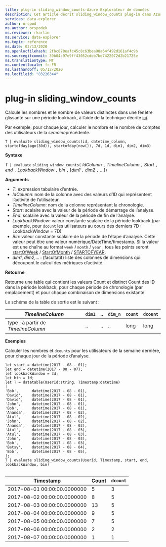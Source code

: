 ```yaml
---
title: plug-in sliding_window_counts-Azure Explorateur de données
description: Cet article décrit sliding_window_counts plug-in dans Azure Explorateur de données.
services: data-explorer
author: orspod
ms.author: orspodek
ms.reviewer: rkarlin
ms.service: data-explorer
ms.topic: reference
ms.date: 02/13/2020
ms.openlocfilehash: 2fbc870eafc45c8c63bea98a64f492d161af4c9b
ms.sourcegitcommit: 39b04c97e9ff43052cdeb7be7422072d2b21725e
ms.translationtype: MT
ms.contentlocale: fr-FR
ms.lasthandoff: 05/12/2020
ms.locfileid: "83226344"
---
```

# <a name="sliding_window_counts-plugin"></a>plug-in sliding_window_counts

Calcule les nombres et le nombre de valeurs distinctes dans une fenêtre glissante sur une période lookback, à l’aide de la technique décrite [ici](samples.md#performing-aggregations-over-a-sliding-window).

Par exemple, pour chaque *jour*, calculer le nombre et le nombre de comptes des utilisateurs de la *semaine*précédente. 

```kusto
T | evaluate sliding_window_counts(id, datetime_column, startofday(ago(30d)), startofday(now()), 7d, 1d, dim1, dim2, dim3)
```

**Syntaxe**

*T* `| evaluate` `sliding_window_counts(` *IdColumn* `,` *TimelineColumn* `,` *Start* `,` *end* `,` *LookbackWindow* `,` *bin* `,` [*dim1* `,` *dim2* `,` ...]`)`

**Arguments**

* *T*: expression tabulaire d’entrée.
* *IdColumn*: nom de la colonne avec des valeurs d’ID qui représentent l’activité de l’utilisateur. 
* *TimelineColumn*: nom de la colonne représentant la chronologie.
* *Start*: scalaire avec la valeur de la période de démarrage de l’analyse.
* *End*: scalaire avec la valeur de la période de fin de l’analyse.
* *LookbackWindow*: valeur constante scalaire de la période lookback (par exemple, pour `dcount` les utilisateurs au cours des derniers 7D : LookbackWindow = 7D)
* *Bin*: valeur constante scalaire de la période de l’étape d’analyse. Cette valeur peut être une valeur numérique/DateTime/timestamp. Si la valeur est une chaîne au format `week` / `month` / `year` , tous les points seront [startOfWeek](startofweekfunction.md) / [StartOfMonth](startofmonthfunction.md) / [STARTOFYEAR](startofyearfunction.md). 
* *dim1*, *dim2*,... : (facultatif) liste des colonnes de dimensions qui découpent le calcul des métriques d’activité.

**Retourne**

Retourne une table qui contient les valeurs Count et distinct Count des ID dans la période lookback, pour chaque période de chronologie (par emplacement) et pour chaque combinaison de dimensions existante.

Le schéma de la table de sortie est le suivant :

|*TimelineColumn*|`dim1`|..|`dim_n`|`count`|`dcount`|
|---|---|---|---|---|---|
|type : à partir de *TimelineColumn*|..|..|..|long|long|


**Exemples**

Calculer les nombres et `dcounts` pour les utilisateurs de la semaine dernière, pour chaque jour de la période d’analyse. 

```kusto
let start = datetime(2017 - 08 - 01);
let end = datetime(2017 - 08 - 07); 
let lookbackWindow = 3d;  
let bin = 1d;
let T = datatable(UserId:string, Timestamp:datetime)
[
'Bob',      datetime(2017 - 08 - 01), 
'David',    datetime(2017 - 08 - 01), 
'David',    datetime(2017 - 08 - 01), 
'John',     datetime(2017 - 08 - 01), 
'Bob',      datetime(2017 - 08 - 01), 
'Ananda',   datetime(2017 - 08 - 02),  
'Atul',     datetime(2017 - 08 - 02), 
'John',     datetime(2017 - 08 - 02), 
'Ananda',   datetime(2017 - 08 - 03), 
'Atul',     datetime(2017 - 08 - 03), 
'Atul',     datetime(2017 - 08 - 03), 
'John',     datetime(2017 - 08 - 03), 
'Bob',      datetime(2017 - 08 - 03), 
'Betsy',    datetime(2017 - 08 - 04), 
'Bob',      datetime(2017 - 08 - 05), 
];
T | evaluate sliding_window_counts(UserId, Timestamp, start, end, lookbackWindow, bin)


```

|Timestamp|Count|`dcount`|
|---|---|---|
|2017-08-01 00:00:00.0000000|5|3|
|2017-08-02 00:00:00.0000000|8|5|
|2017-08-03 00:00:00.0000000|13|5|
|2017-08-04 00:00:00.0000000|9|5|
|2017-08-05 00:00:00.0000000|7|5|
|2017-08-06 00:00:00.0000000|2|2|
|2017-08-07 00:00:00.0000000|1|1|